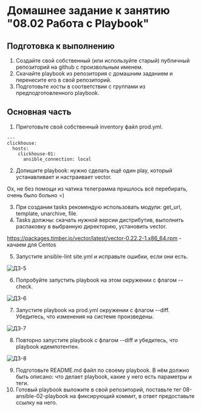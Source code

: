 # Домашнее задание к занятию "08.02 Работа с Playbook"
## Подготовка к выполнению
1. Создайте свой собственный (или используйте старый) публичный репозиторий на github с произвольным именем.  
2. Скачайте playbook из репозитория с домашним заданием и перенесите его в свой репозиторий.  
3. Подготовьте хосты в соответствии с группами из предподготовленного playbook.  

## Основная часть
1. Приготовьте свой собственный inventory файл prod.yml.  

```
---
clickhouse:
  hosts:
    clickhouse-01:
      ansible_connection: local
```

2. Допишите playbook: нужно сделать ещё один play, который устанавливает и настраивает vector.  

Ох, не без помощи из чатика телеграмма пришлось всё перебирать, очень было больно =)

3. При создании tasks рекомендую использовать модули: get_url, template, unarchive, file.  
4. Tasks должны: скачать нужной версии дистрибутив, выполнить распаковку в выбранную директорию, установить vector.  

https://packages.timber.io/vector/latest/vector-0.22.2-1.x86_64.rpm - качаем для Centos

5. Запустите ansible-lint site.yml и исправьте ошибки, если они есть.

![ДЗ-5](https://user-images.githubusercontent.com/93204208/175831615-6038de96-bab0-482f-8078-a7f864a3bc62.PNG)


6. Попробуйте запустить playbook на этом окружении с флагом --check.  

![ДЗ-6](https://user-images.githubusercontent.com/93204208/175831612-07748aa6-1c7e-4688-aa08-ea5a10f645f1.PNG)


7. Запустите playbook на prod.yml окружении с флагом --diff. Убедитесь, что изменения на системе произведены.

![ДЗ-7](https://user-images.githubusercontent.com/93204208/175831622-c13c31c1-30e2-4c57-bb72-17d40163bfa3.PNG)


8. Повторно запустите playbook с флагом --diff и убедитесь, что playbook идемпотентен.  

![ДЗ-8](https://user-images.githubusercontent.com/93204208/175831627-c0892dfd-3e41-4d0b-9211-681896ab862f.PNG)


9. Подготовьте README.md файл по своему playbook. В нём должно быть описано: что делает playbook, какие у него есть параметры и теги.  
10. Готовый playbook выложите в свой репозиторий, поставьте тег 08-ansible-02-playbook на фиксирующий коммит, в ответ предоставьте ссылку на него.  
